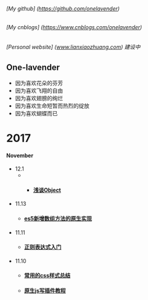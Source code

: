 ###### [My github]  (https://github.com/onelavender)
###### [My cnblogs] (https://www.cnblogs.com/onelavender)
###### [Personal website] (www.lianxiaozhuang.com) *建设中*
## One-lavender
* 因为喜欢花朵的芬芳
* 因为喜欢飞翔的自由
* 因为喜欢翅膀的绚烂
* 因为喜欢生命短暂而热烈的绽放
* 因为喜欢蝴蝶而已


# 2017


####  November
* 12.1 
	* * #### [浅谈Object](https://github.com/onelavender/blog/tree/master/Object)
* 11.13  
  * #### [es5新增数组方法的原生实现](https://github.com/onelavender/blog/issues/5)
* 11.11  
  * #### [正则表达式入门](https://github.com/onelavender/blog/issues/4)
* 11.10
  * #### [常用的css样式总结](https://github.com/onelavender/blog/issues/1)
  * #### [原生js写插件教程](https://github.com/onelavender/blog/issues/2)

